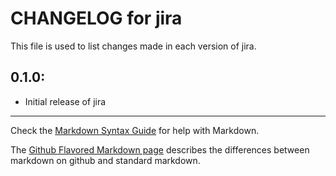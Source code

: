 # CHANGELOG for jira

This file is used to list changes made in each version of jira.

## 0.1.0:

* Initial release of jira

- - -
Check the [Markdown Syntax Guide](http://daringfireball.net/projects/markdown/syntax) for help with Markdown.

The [Github Flavored Markdown page](http://github.github.com/github-flavored-markdown/) describes the differences between markdown on github and standard markdown.
